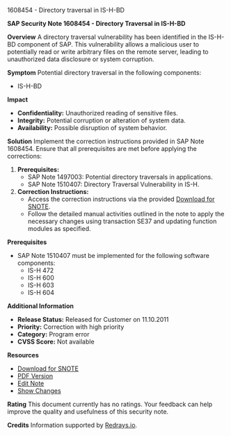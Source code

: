 1608454 - Directory traversal in IS-H-BD

**SAP Security Note 1608454 - Directory Traversal in IS-H-BD**

**Overview**
A directory traversal vulnerability has been identified in the IS-H-BD component of SAP. This vulnerability allows a malicious user to potentially read or write arbitrary files on the remote server, leading to unauthorized data disclosure or system corruption.

**Symptom**
Potential directory traversal in the following components:
- IS-H-BD

**Impact**
- **Confidentiality:** Unauthorized reading of sensitive files.
- **Integrity:** Potential corruption or alteration of system data.
- **Availability:** Possible disruption of system behavior.

**Solution**
Implement the correction instructions provided in SAP Note 1608454. Ensure that all prerequisites are met before applying the corrections:
1. **Prerequisites:**
   - SAP Note 1497003: Potential directory traversals in applications.
   - SAP Note 1510407: Directory Traversal Vulnerability in IS-H.
2. **Correction Instructions:**
   - Access the correction instructions via the provided [Download for SNOTE](https://me.sap.com/note/0040000009552222017).
   - Follow the detailed manual activities outlined in the note to apply the necessary changes using transaction SE37 and updating function modules as specified.

**Prerequisites**
- SAP Note 1510407 must be implemented for the following software components:
  - IS-H 472
  - IS-H 600
  - IS-H 603
  - IS-H 604

**Additional Information**
- **Release Status:** Released for Customer on 11.10.2011
- **Priority:** Correction with high priority
- **Category:** Program error
- **CVSS Score:** Not available

**Resources**
- [Download for SNOTE](https://me.sap.com/note/0040000009552222017)
- [PDF Version](https://me.sap.com/sap/support/sfm/notes/print/0001608454?language=en-US&token=11BCBA5CA939AC9B9C64AEA2ABA57DFA)
- [Edit Note](https://me.sap.com/sap/support/notes/edit/0001608454)
- [Show Changes](https://me.sap.com/notes/1608454/changes)

**Rating**
This document currently has no ratings. Your feedback can help improve the quality and usefulness of this security note.

**Credits**
Information supported by [Redrays.io](https://redrays.io).